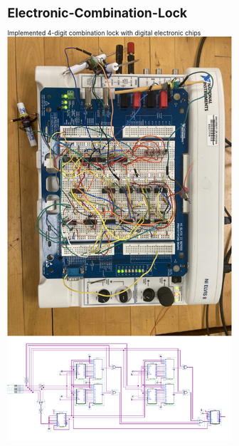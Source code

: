 # Electronic-Combination-Lock
Implemented 4-digit combination lock with digital electronic chips
![Screenshot](LockCircuit.jpg)
![Screenshot](LOCK_1.png)
